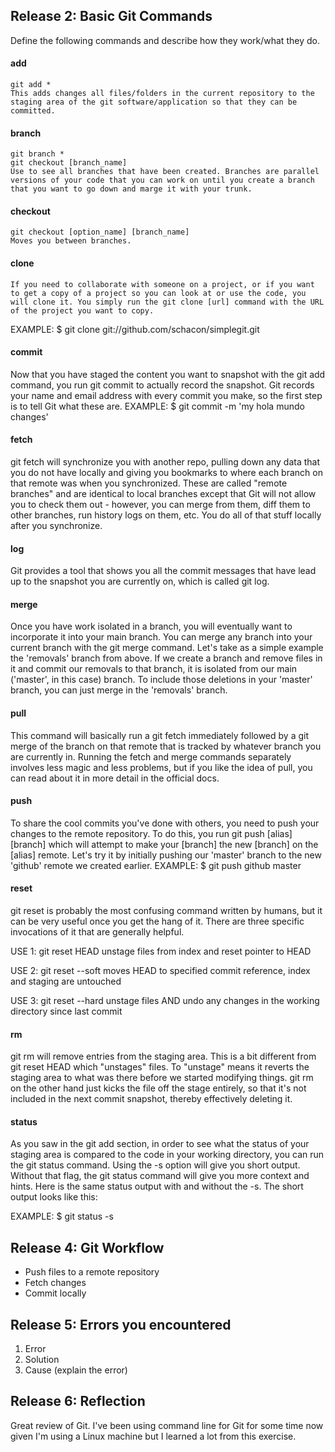 ## Release 2: Basic Git Commands
Define the following commands and describe how they work/what they do.  


#### add
<!-- Your defnition here -->
	git add * 
	This adds changes all files/folders in the current repository to the staging area of the git software/application so that they can be committed.
#### branch
<!-- Your defbranch nition here -->
	git branch *
	git checkout [branch_name]
	Use to see all branches that have been created. Branches are parallel versions of your code that you can work on until you create a branch that you want to go down and marge it with your trunk. 
#### checkout
<!-- Your defnition here -->
	git checkout [option_name] [branch_name]
	Moves you between branches.  

#### clone
<!-- Your defnition here -->
	If you need to collaborate with someone on a project, or if you want to get a copy of a project so you can look at or use the code, you will clone it. You simply run the git clone [url] command with the URL of the project you want to copy.

EXAMPLE: $ git clone git://github.com/schacon/simplegit.git
	

#### commit
<!-- Your defnition here -->
Now that you have staged the content you want to snapshot with the git add command, you run git commit to actually record the snapshot. Git records your name and email address with every commit you make, so the first step is to tell Git what these are.
EXAMPLE: $ git commit -m 'my hola mundo changes'

#### fetch
<!-- Your defnition here -->
git fetch will synchronize you with another repo, pulling down any data that you do not have locally and giving you bookmarks to where each branch on that remote was when you synchronized. These are called "remote branches" and are identical to local branches except that Git will not allow you to check them out - however, you can merge from them, diff them to other branches, run history logs on them, etc. You do all of that stuff locally after you synchronize.

#### log
<!-- Your defnition here -->
Git provides a tool that shows you all the commit messages that have lead up to the snapshot you are currently on, which is called git log.

#### merge
<!-- Your defnition here -->
Once you have work isolated in a branch, you will eventually want to incorporate it into your main branch. You can merge any branch into your current branch with the git merge command. Let's take as a simple example the 'removals' branch from above. If we create a branch and remove files in it and commit our removals to that branch, it is isolated from our main ('master', in this case) branch. To include those deletions in your 'master' branch, you can just merge in the 'removals' branch.

#### pull
<!-- Your defnition here -->
This command will basically run a git fetch immediately followed by a git merge of the branch on that remote that is tracked by whatever branch you are currently in. Running the fetch and merge commands separately involves less magic and less problems, but if you like the idea of pull, you can read about it in more detail in the official docs.

#### push
<!-- Your defnition here -->
To share the cool commits you've done with others, you need to push your changes to the remote repository. To do this, you run git push [alias] [branch] which will attempt to make your [branch] the new [branch] on the [alias] remote. Let's try it by initially pushing our 'master' branch to the new 'github' remote we created earlier.
EXAMPLE: $ git push github master

#### reset
<!-- Your defnition here -->
git reset is probably the most confusing command written by humans, but it can be very useful once you get the hang of it. There are three specific invocations of it that are generally helpful.

USE 1: git reset HEAD unstage files from index and reset pointer to HEAD

USE 2: git reset --soft moves HEAD to specified commit reference, index and staging are untouched

USE 3: git reset --hard unstage files AND undo any changes in the working directory since last commit

#### rm
<!-- Your defnition here -->
git rm will remove entries from the staging area. This is a bit different from git reset HEAD which "unstages" files. To "unstage" means it reverts the staging area to what was there before we started modifying things. git rm on the other hand just kicks the file off the stage entirely, so that it's not included in the next commit snapshot, thereby effectively deleting it.

#### status
As you saw in the git add section, in order to see what the status of your staging area is compared to the code in your working directory, you can run the git status command. Using the -s option will give you short output. Without that flag, the git status command will give you more context and hints. Here is the same status output with and without the -s. The short output looks like this:

EXAMPLE: $ git status -s


## Release 4: Git Workflow

- Push files to a remote repository
- Fetch changes
- Commit locally

## Release 5: Errors you encountered
1. Error
2. Solution
3. Cause (explain the error)

## Release 6: Reflection
Great review of Git. I've been using command line for Git for some time now given I'm using a Linux machine but I learned a lot from this exercise.
